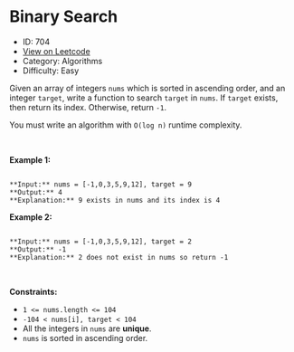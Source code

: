 # Binary Search
* ID: 704
* [View on Leetcode](https://leetcode.com/problems/binary-search)
* Category: Algorithms
* Difficulty: Easy

Given an array of integers `nums` which is sorted in ascending order, and an integer `target`, write a function to search `target` in `nums`. If `target` exists, then return its index. Otherwise, return `-1`.


You must write an algorithm with `O(log n)` runtime complexity.


 


**Example 1:**



```

**Input:** nums = [-1,0,3,5,9,12], target = 9
**Output:** 4
**Explanation:** 9 exists in nums and its index is 4

```

**Example 2:**



```

**Input:** nums = [-1,0,3,5,9,12], target = 2
**Output:** -1
**Explanation:** 2 does not exist in nums so return -1

```

 


**Constraints:**


* `1 <= nums.length <= 104`
* `-104 < nums[i], target < 104`
* All the integers in `nums` are **unique**.
* `nums` is sorted in ascending order.


